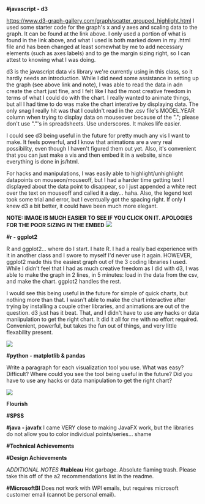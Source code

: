 **#javascript - d3**

https://www.d3-graph-gallery.com/graph/scatter_grouped_highlight.html
I used some starter code for the graph's x and y axes and scaling data to the graph. It can be found at the link above. I only used a portion of what is found in the link above, and what I used is both marked down in my .html file and has been changed at least somewhat by me to add necessary elements (such as axes labels) and to ge the margin sizing right, so I can attest to knowing what I was doing.

d3 is the javascript data vis library we're currently using in this class, so it hardly needs an introduction. While I did need some assistance in setting up the graph (see above link and note), I was able to read the data in adn create the chart just fine, and I felt like I had the most creative freedom in terms of what I could do with the chart. I really wanted to animate things, but all I had time to do was make the chart interative by displaying data. The only snag I really hit was that I couldn't read in the .csv file's MODEL.YEAR column when trying to display data on mouseover because of the "."; please don't use "."'s in spreadsheets. Use underscores. It makes life easier.

I could see d3 being useful in the future for pretty much any vis I want to make. It feels powerful, and I know that animations are a very real possibility, even though I haven't figured them out yet. Also, it's convenient that you can just make a vis and then embed it in a website, since everything is done in js/html.

For hacks and manipulations, I was easily able to highlight/unhighlight datapoints on mouseon/mouseoff, but I had a harder time getting text I displayed about the data point to disappear, so I just appended a white rect over the text on mouseoff and called it a day... haha. Also, the legend text took some trial and error, but I eventually got the spacing right. If only I knew d3 a bit better, it could have been much more elegant.

**NOTE: IMAGE IS MUCH EASIER TO SEE IF YOU CLICK ON IT. APOLOGIES FOR THE POOR SIZING IN THE EMBED**
![](https://github.com/JoshuaMalcarne/a2-DataVis-5Ways/blob/bdbc60b7dc78303589b323bd8bb2d8a3d341fc8b/img/javascript%20-%20d3.png)

**#r - ggplot2**

R and ggplot2... where do I start. I hate R. I had a really bad experience with it in another class and I swore to myself I'd never use it again. HOWEVER, ggplot2 made this the easiest graph out of the 3 coding libraries I used. While I didn't feel that I had as much creative freedom as I did with d3, I was able to make the graph in 2 lines, in 5 minutes: load in the data from the csv, and make the chart. ggplot2 handles the rest.

I would see this being useful in the future for simple of quick charts, but nothing more than that. I wasn't able to make the chart interactive after trying by installing a couple other libraries, and animations are out of the question. d3 just has it beat. That, and I didn't have to use any hacks or data maniipulation to get the right chart. It did it all for me with no effort required. Convenient, powerful, but takes the fun out of things, and very little flexability present.

![](https://github.com/JoshuaMalcarne/a2-DataVis-5Ways/blob/2e64181fa7fc97fc10525b2345f26b49bca22e52/img/r%20-%20ggplot2.png)

**#python - matplotlib & pandas**


Write a paragraph for each visualization tool you use. What was easy? Difficult? Where could you see the tool being useful in the future? Did you have to use any hacks or data manipulation to get the right chart?

![](https://github.com/JoshuaMalcarne/a2-DataVis-5Ways/blob/cbce64722c411d923ba33aaad92b24fa9f30fa99/img/python%20-%20matplotlib%20&%20pandas.png)

**Flourish**

**#SPSS**

**#java - javafx**
I came VERY close to making JavaFX work, but the libraries do not allow you to color individual points/series... shame

**#Technical Achievements**

**#Design Achievements**

*ADDITIONAL NOTES*
**#tableau**
Hot garbage. Absolute flaming trash. Please take this off of the a2 recommendations list in the readme.

**#MicrosoftBI**
Does not work with WPI emails, but requires microsoft customer email (cannot be personal email).
